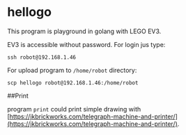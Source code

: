 # hellogo
This program is playground in golang with LEGO EV3.

EV3 is accessible without password. For login jus type:

```
ssh robot@192.168.1.46
```

For upload program to `/home/robot` directory:

```
scp hellogo robot@192.168.1.46:/home/robot
```

##Print 

program `print` could print simple drawing with [https://jkbrickworks.com/telegraph-machine-and-printer/](https://jkbrickworks.com/telegraph-machine-and-printer/). 
